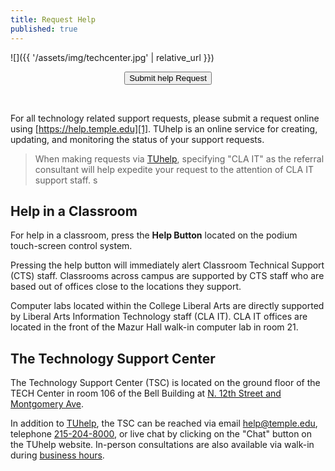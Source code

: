 ```yaml
---
title: Request Help
published: true
---
```


![]({{ '/assets/img/techcenter.jpg' | relative_url }})

<div class="get-help">
<center>
    <form action="https://help.temple.edu/TDClient/277/Portal/Requests/TicketRequests/NewForm?ID=H8dH95SfvXI_&RequestorType=Service" method="get" target="_blank">
        <button type="submit">Submit help Request</button>
    </form>
</center>
</div>
<br/>

For all technology related support requests, please submit a request online
using [https://help.temple.edu][1]. TUhelp is an online service for creating,
updating, and monitoring the status of your support requests.

> When making requests via [TUhelp][1], specifying "CLA IT" as the referral
> consultant will help expedite your request to the attention of CLA IT support
> staff.
s
## Help in a Classroom

For help in a classroom, press the **Help Button** located on the podium
touch-screen control system.

Pressing the help button will immediately alert Classroom Technical Support
(CTS) staff. Classrooms across campus are supported by CTS staff who are based
out of offices close to the locations they support.

Computer labs located within the College Liberal Arts are directly supported by
Liberal Arts Information Technology staff (CLA IT). CLA IT offices are located
in the front of the Mazur Hall walk-in computer lab in room 21.

## The Technology Support Center

The Technology Support Center (TSC) is located on the ground floor of the TECH
Center in room 106 of the Bell Building at [N. 12th Street and Montgomery
Ave][3].

In addition to [TUhelp][1], the TSC can be reached via email
[help@temple.edu](mailto://help@temple.edu), telephone
[215-204-8000](tel://215-204-8000), or live chat by clicking on the "Chat"
button on the TUhelp website. In-person consultations are also available via
walk-in during [business hours][2].

[1]: https://help.temple.edu
[2]: https://its.temple.edu/tech-help
[3]: https://www.temple.edu/maps-and-directions/
[4]: https://its.temple.edu/technical-support#534
